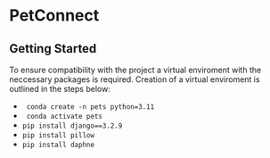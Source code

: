 # PetConnect

## Getting Started
To ensure compatibility with the project a virtual enviroment with the neccessary packages is required. Creation of a virtual enviroment is outlined in the steps below:
- ``` conda create -n pets python=3.11```
- ``` conda activate pets```
- ```pip install django==3.2.9```
- ```pip install pillow```
- ```pip install daphne```